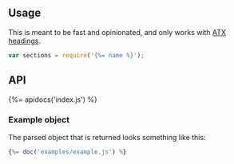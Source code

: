 ## Usage

This is meant to be fast and opinionated, and only works with [ATX headings][atx].

```js
var sections = require('{%= name %}');
```

## API 
{%= apidocs('index.js') %}


### Example object

The parsed object that is returned looks something like this:

```js
{%= doc('examples/example.js') %}
```

[atx]: http://spec.commonmark.org/0.24/#atx-headings
